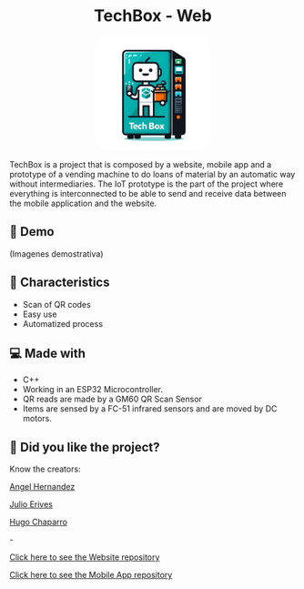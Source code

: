 <h1 align="center" id="title">TechBox - Web</h1>

<p align="center"> <img src="https://raw.githubusercontent.com/Hgdv11/TechBox/main/assets/logo-nobg.png" width="200" style="border-radius: 20px;" alt="project-image" /> </p>

<p id="description">TechBox is a project that is composed by a website, mobile app and a prototype of a vending machine to do loans of material by an automatic way without intermediaries. The IoT prototype is the part of the project where everything is interconnected to be able to send and receive data between the mobile application and the website.</p>

<h2>🚀 Demo</h2>

(Imagenes demostrativa)

<h2>🧐 Characteristics</h2>

* Scan of QR codes
* Easy use
* Automatized process
  
<h2>💻 Made with</h2>

*  C++
*  Working in an ESP32 Microcontroller.
*  QR reads are made by a GM60 QR Scan Sensor
*  Items are sensed by a FC-51 infrared sensors and are moved by DC motors.

<h2>💖 Did you like the project?</h2>

<p> Know the creators:</p>
<p><a href="https://github.com/aahpichardo">Angel Hernandez<a></p>
<p><a href="https://github.com/julioerives">Julio Erives<a></p> 
<p><a href="https://github.com/Hgdv11">Hugo Chaparro<a></p>
<p>-</p>

<p><a href="https://github.com/julioerives/" target="_blank">Click here to see the Website repository</a><p>
<p><a href="https://github.com/Hgdv11/TechBox" target="_blank">Click here to see the Mobile App repository</a><p>
